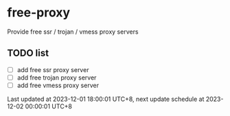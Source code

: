 
# free-proxy
Provide free ssr / trojan / vmess proxy servers


## TODO list
- [ ] add free ssr proxy server
- [ ] add free trojan proxy server
- [ ] add free vmess proxy server

Last updated at 2023-12-01 18:00:01 UTC+8, next update schedule at 2023-12-02 00:00:01 UTC+8

